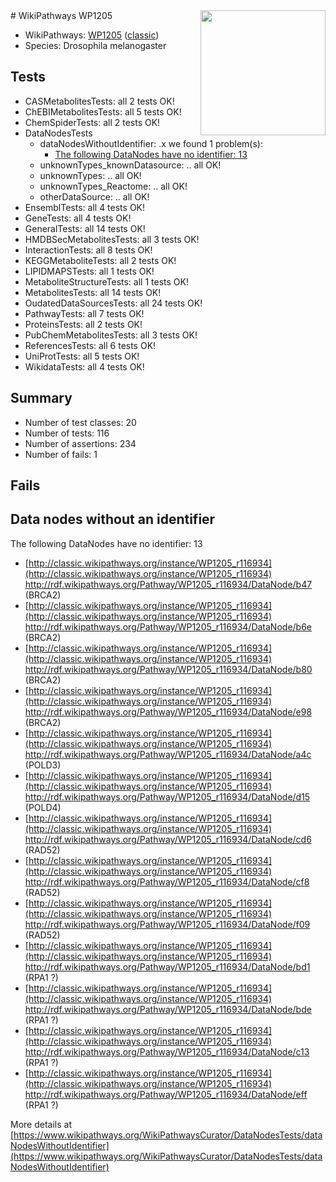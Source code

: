 <img style="float: right; width: 200px" src="https://upload.wikimedia.org/wikipedia/commons/thumb/8/83/Wplogo_with_text_500.png/640px-Wplogo_with_text_500.png" />
# WikiPathways WP1205

* WikiPathways: [WP1205](https://wikipathways.org/pathways/WP1205) ([classic](https://classic.wikipathways.org/instance/WP1205))
* Species: Drosophila melanogaster
## Tests
* CASMetabolitesTests: all 2 tests OK!
* ChEBIMetabolitesTests: all 5 tests OK!
* ChemSpiderTests: all 2 tests OK!
* DataNodesTests
    * dataNodesWithoutIdentifier: .x we found 1 problem(s):
        * [The following DataNodes have no identifier: 13](#8792c493)
    * unknownTypes_knownDatasource: .. all OK!
    * unknownTypes: .. all OK!
    * unknownTypes_Reactome: .. all OK!
    * otherDataSource: .. all OK!
* EnsemblTests: all 4 tests OK!
* GeneTests: all 4 tests OK!
* GeneralTests: all 14 tests OK!
* HMDBSecMetabolitesTests: all 3 tests OK!
* InteractionTests: all 8 tests OK!
* KEGGMetaboliteTests: all 2 tests OK!
* LIPIDMAPSTests: all 1 tests OK!
* MetaboliteStructureTests: all 1 tests OK!
* MetabolitesTests: all 14 tests OK!
* OudatedDataSourcesTests: all 24 tests OK!
* PathwayTests: all 7 tests OK!
* ProteinsTests: all 2 tests OK!
* PubChemMetabolitesTests: all 3 tests OK!
* ReferencesTests: all 6 tests OK!
* UniProtTests: all 5 tests OK!
* WikidataTests: all 4 tests OK!


## Summary

* Number of test classes: 20
* Number of tests: 116
* Number of assertions: 234
* Number of fails: 1

## Fails

<a name="8792c493" />

## Data nodes without an identifier

The following DataNodes have no identifier: 13

* [http://classic.wikipathways.org/instance/WP1205_r116934](http://classic.wikipathways.org/instance/WP1205_r116934) http://rdf.wikipathways.org/Pathway/WP1205_r116934/DataNode/b47 (BRCA2)
* [http://classic.wikipathways.org/instance/WP1205_r116934](http://classic.wikipathways.org/instance/WP1205_r116934) http://rdf.wikipathways.org/Pathway/WP1205_r116934/DataNode/b6e (BRCA2)
* [http://classic.wikipathways.org/instance/WP1205_r116934](http://classic.wikipathways.org/instance/WP1205_r116934) http://rdf.wikipathways.org/Pathway/WP1205_r116934/DataNode/b80 (BRCA2)
* [http://classic.wikipathways.org/instance/WP1205_r116934](http://classic.wikipathways.org/instance/WP1205_r116934) http://rdf.wikipathways.org/Pathway/WP1205_r116934/DataNode/e98 (BRCA2)
* [http://classic.wikipathways.org/instance/WP1205_r116934](http://classic.wikipathways.org/instance/WP1205_r116934) http://rdf.wikipathways.org/Pathway/WP1205_r116934/DataNode/a4c (POLD3)
* [http://classic.wikipathways.org/instance/WP1205_r116934](http://classic.wikipathways.org/instance/WP1205_r116934) http://rdf.wikipathways.org/Pathway/WP1205_r116934/DataNode/d15 (POLD4)
* [http://classic.wikipathways.org/instance/WP1205_r116934](http://classic.wikipathways.org/instance/WP1205_r116934) http://rdf.wikipathways.org/Pathway/WP1205_r116934/DataNode/cd6 (RAD52)
* [http://classic.wikipathways.org/instance/WP1205_r116934](http://classic.wikipathways.org/instance/WP1205_r116934) http://rdf.wikipathways.org/Pathway/WP1205_r116934/DataNode/cf8 (RAD52)
* [http://classic.wikipathways.org/instance/WP1205_r116934](http://classic.wikipathways.org/instance/WP1205_r116934) http://rdf.wikipathways.org/Pathway/WP1205_r116934/DataNode/f09 (RAD52)
* [http://classic.wikipathways.org/instance/WP1205_r116934](http://classic.wikipathways.org/instance/WP1205_r116934) http://rdf.wikipathways.org/Pathway/WP1205_r116934/DataNode/bd1 (RPA1 ?)
* [http://classic.wikipathways.org/instance/WP1205_r116934](http://classic.wikipathways.org/instance/WP1205_r116934) http://rdf.wikipathways.org/Pathway/WP1205_r116934/DataNode/bde (RPA1 ?)
* [http://classic.wikipathways.org/instance/WP1205_r116934](http://classic.wikipathways.org/instance/WP1205_r116934) http://rdf.wikipathways.org/Pathway/WP1205_r116934/DataNode/c13 (RPA1 ?)
* [http://classic.wikipathways.org/instance/WP1205_r116934](http://classic.wikipathways.org/instance/WP1205_r116934) http://rdf.wikipathways.org/Pathway/WP1205_r116934/DataNode/eff (RPA1 ?)


More details at [https://www.wikipathways.org/WikiPathwaysCurator/DataNodesTests/dataNodesWithoutIdentifier](https://www.wikipathways.org/WikiPathwaysCurator/DataNodesTests/dataNodesWithoutIdentifier)

